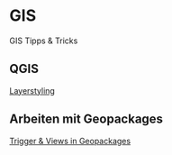 # GIS
GIS Tipps &amp; Tricks

## QGIS
[Layerstyling](./qgis/layerstyling)

## Arbeiten mit Geopackages
[Trigger & Views in Geopackages](./geopackages/triggerandviews.md)
